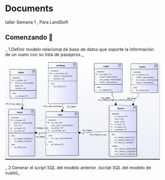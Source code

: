 # Documents
taller Semana 1 , Para LandSoft


## Comenzando 🚀
_ 1.Definir modelo relacional de base de datos que soporte la información de un vuelo con su lista de pasajeros._

![Modelo](Modelo.PNG)


_ 2.Generar el script SQL del modelo anterior. (script SQL del modelo de vuelo)_
